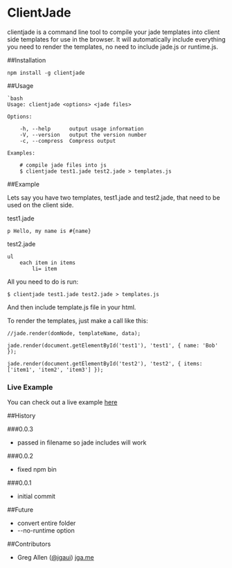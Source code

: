 # ClientJade

clientjade is a command line tool to compile your jade templates into client side templates for use in the browser.  It will automatically include everything you need to render the templates, no need to include jade.js or runtime.js.

##Installation

	npm install -g clientjade

##Usage
 
	`bash
	Usage: clientjade <options> <jade files>

	Options:

		-h, --help      output usage information
		-V, --version   output the version number
		-c, --compress  Compress output

	Examples:

		# compile jade files into js
		$ clientjade test1.jade test2.jade > templates.js

##Example

Lets say you have two templates, test1.jade and test2.jade, that need to be used on the client side.

test1.jade

	p Hello, my name is #{name}

test2.jade

	ul
		each item in items
			li= item

All you need to do is run: 

	$ clientjade test1.jade test2.jade > templates.js

And then include template.js file in your html.

To render the templates, just make a call like this:

	//jade.render(domNode, templateName, data);

	jade.render(document.getElementById('test1'), 'test1', { name: 'Bob' });

	jade.render(document.getElementById('test2'), 'test2', { items: ['item1', 'item2', 'item3'] });

### Live Example

You can check out a live example [here](/example/)

##History

###0.0.3
- passed in filename so jade includes will work

###0.0.2
- fixed npm bin

###0.0.1 
- initial commit

##Future
- convert entire folder
- --no-runtime option

##Contributors
- Greg Allen ([@jgaui](http://twitter.com/jgaui)) [jga.me](http://jga.me)
